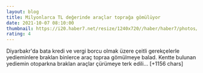 ```yaml
--- 
layout: blog
title: Milyonlarca TL değerinde araçlar toprağa gömülüyor
date: 2021-10-07 08:10:00
thumbnail: https://i20.haber7.net/resize/1240x720//haber/haber7/photos/2021/40/milyonlarca_tl_degerinde_araclar_topraga_gomuluyor_1633594164_6725.jpg
rating: 4
---
```

Diyarbakr'da bata kredi ve vergi borcu olmak üzere çeitli gerekçelerle yedieminlere braklan binlerce araç topraa gömülmeye balad. Kentte bulunan yediemin otoparkna braklan araçlar çürümeye terk edili… [+1156 chars]